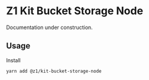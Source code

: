 # Z1 Kit Bucket Storage Node

Documentation under construction.

## Usage

Install

```
yarn add @z1/kit-bucket-storage-node
```

